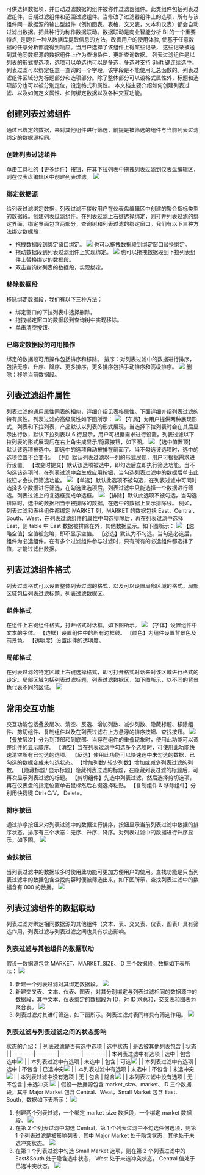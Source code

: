 可供选择数据项，并自动过滤数据的组件被称作过滤器组件。此类组件包括列表过滤组件，日期过滤组件和范围过滤组件。当修改了过滤器组件上的选项，所有与该组件同一数据源的输出型组件（例如图表，表格，交叉表，文本和仪表）都会自动过滤出数据。把此种行为称作数据联动。数据联动是商业智能分析 BI 的一个重要特点, 是提供一种从数据库提取信息的方法，改善用户的使用体验, 使基于任意数据的任意分析都能得到响应。当用户选择了该组件上得某些记录， 这些记录被送到其他同数据源的数据组件上作为查询条件，更新查询数据。
列表过滤组件是以列表的形式提选项，选项可以单选也可以是多选，多选时支持 Shift 键连续选中。列表过滤可以绑定任意一查询的一个字段，该字段是不能使用汇总函数的。列表过滤组件区域分为标题部分和选项部分。除了整体部分可以设格式属性外，标题和选项部分也可以被分别定位，设定格式和属性。
本文档主要介绍如何创建列表过滤、以及如何定义属性、如何绑定数据以及各种交互功能。
## 创建列表过滤组件
通过已绑定的数据，来对其他组件进行筛选，前提是被筛选的组件与当前列表过滤绑定的数据源相同。
### 创建列表过滤组件
单击工具栏的【更多组件】按钮，在其下拉列表中拖拽列表过滤到仪表盘编辑区，则在仪表盘编辑区中创建列表过滤。
![](//mc.qcloudimg.com/static/img/8a0fce0082950e0e2133301699ffafd3/image.png)
### 绑定数据源
给列表过滤绑定数据，列表过滤不接收用户在仪表盘编辑区中创建的聚合指标类型的数据段。创建列表过滤组件。在列表过滤上右键选择绑定，则打开列表过滤的绑定界面，绑定界面包含两部分，查询树和列表过滤的绑定窗口。我们有以下三种方法绑定数据段：
* 拖拽数据段到绑定窗口绑定。
![](//mc.qcloudimg.com/static/img/8f0aa3a8e3d04ba36df48ab12ba5f2d2/image.png)
也可以拖拽数据段到绑定窗口替换绑定。
* 拖动数据段到列表过滤组件上实现绑定。
![](//mc.qcloudimg.com/static/img/740bedaed4c90cef9a05abc9f466c8c0/image.png)
也可以拖拽数据段到下拉列表组件上替换绑定的数据段。
* 双击查询树列表的数据段，实现绑定。
### 移除数据段
移除绑定数据段，我们有以下三种方法：
* 绑定窗口的下拉列表中选择删除。
* 拖拽绑定窗口的数据段到查询树中实现移除。
* 单击清空按钮。
### 已绑定数据段的可用操作
绑定的数据段可用操作包括排序和移除。
排序：对列表过滤中的数据进行排序，包括无序、升序、降序、更多排序，更多排序包括手动排序和高级排序。
![](//mc.qcloudimg.com/static/img/3eb2ff09f1751bf0e55ba8c2b4c80278/image.png)
删除：移除当前数据段。

## 列表过滤组件属性
列表过滤的通用属性同表的相似，详细介绍见表格属性。下面详细介绍列表过滤的特有属性。列表过滤的高级属性如下图所示：
![](//mc.qcloudimg.com/static/img/95d2a34e18c352efedf745949f027eb4/image.png)
【布局】为用户提供两种展现形式，列表和下拉列表，产品默认以列表的形式展现。当选择下拉列表时会在其后显示出行数，默认下拉列表以 6 行显示，用户可根据需求进行设置。列表过滤以下拉列表的形式展现后在右上角生成显示/隐藏按钮，如下图。
![](//mc.qcloudimg.com/static/img/58aa72c585286d8776ad59a671df81c6/image.png)
【选中值置顶】默认该选项被选中。即选中的选项自动被排在前面了。当不勾选该选项时，选中的选项位置不会变化。
【列】默认列表过滤以一列的形式展现，用户可根据需求进行设置。
【改变时提交】默认该选项被选中，即勾选后立即执行筛选功能。当不勾选该选项时，在列表过滤中会生成应用按钮，当勾选列表过滤中的数据后单击此按钮才会执行筛选功能。
![](//mc.qcloudimg.com/static/img/1a5ed75004bbd8ea6010157cbd75de00/image.png)
【单选】默认此选项不被勾选，在列表过滤中可同时选择多个数据进行筛选，在勾选此选项后，列表过滤中只能选择一个数据进行筛选。列表过滤上的复选框变成单选框。
![](//mc.qcloudimg.com/static/img/ece8b8fcd4bf4bf94375fc401a70a26e/image.png)
【排除】默认此选项不被勾选，当勾选排除时，选中的数据相当于被排除的数据，在选中的数据上显示排除线。
例如，列表过滤和表格组件都绑定 MARKET 列，MARKET 的数据包括 East、Central、South、West，在列表过滤组件的属性中勾选排除后，再在列表过滤中选择 East，则 table 中 East 数据被排除在外，其他数据显示。如下图所示：
![](//mc.qcloudimg.com/static/img/942f94c9cd9af2b08fc8ada603b6c8f9/image.png)
【忽略空值】空值被忽略，即不显示空值。
【必选】默认为不勾选。当勾选必选后，组件为必选组件。在有多个过滤组件参与过滤时，只有所有的必选组件都选择了值，才能过滤出数据。

## 列表过滤组件格式
列表过滤格式可以设置整体列表过滤的格式，以及可以设置局部区域的格式。局部区域包括列表过滤标题，列表过滤数据区。
### 组件格式
在组件上右键组件格式，打开格式对话框，如下图所示。
![](//mc.qcloudimg.com/static/img/09a3e29ac08cb48900f9b9357d444b88/image.png)
【字体】设置组件中文本的字体。
【边框】设置组件中的所有边框线。
【颜色】为组件设置背景色及前景色。
【透明度】设置组件的透明度。
### 局部格式
在列表过滤的特定区域上右键选择格式，即可打开格式对话来对该区域进行格式的设定。局部区域包括列表过滤标题，列表过滤数据区，如下图所示，以不同的背景色代表不同的区域。
![](//mc.qcloudimg.com/static/img/301853d25e7ce650022cb434e87c1598/image.png)

## 常用交互功能
交互功能包括叠放层次、清空、反选、增加列数、减少列数、隐藏标题、移除组件、剪切组件、复制组件以及在列表过滤右上方悬浮的排序按钮、查找按钮。
![](//mc.qcloudimg.com/static/img/ac236b0c88e5a5663cef22840b198572/image.png)
【叠放层次】分为到顶部和到底部。当存在组件的重叠现象时，使用此功能可以调整组件的显示顺序。
【清空】当在列表过滤中勾选多个选项时，可使用此功能快速清空所有已勾选的选项。
【反选】使用此功能可以快速选中未勾选的数据，已勾选的数据变成未勾选状态。
【增加列数/ 较少列数】增加或减少列表过滤的列数。
【隐藏标题/ 显示标题】隐藏列表过滤的标题，在隐藏列表过滤的标题后，可再次显示列表过滤的标题。
【剪切组件】先选中列表过滤，然后选择剪切选项，再在仪表盘的指定位置单击鼠标然后右键选择粘贴。
【复制组件 & 移除组件】分别用快捷键 Ctrl+C/V， Delete。
### 排序按钮
通过排序按钮来对列表过滤中的数据进行排序，按钮显示当前列表过滤中数据的排序状态。排序有三个状态：无序、升序、降序。对列表过滤中的数据进行升序显示，如下图。
![](//mc.qcloudimg.com/static/img/9b93b1e05ee12378f8c379ed4a42f372/image.png)
### 查找按钮
当列表过滤中的数据较多时使用此功能可更加方便用户的使用。查找功能是只当列表过滤中的数据包含查找内容时便被筛选出来，如下图所示，查找列表过滤中的数据含有 000 的数据。
![](//mc.qcloudimg.com/static/img/5e6a6dc843b0cbf7c662055fc9ffa4b1/image.png)

## 列表过滤组件的数据联动
列表过滤对绑定相同数据源的其他组件（文本、表、交叉表、仪表、图表）具有筛选作用，列表过滤与列表过滤之间也具有状态影响。
### 列表过滤与其他组件的数据联动
假设一数据源包含 MARKET、MARKET_SIZE、ID 三个数据段，数据如下表所示：
![](//mc.qcloudimg.com/static/img/3cb1ba277b2c6bad4cd985cf787b80b1/image.png)
1. 新建一个列表过滤对其绑定数据段。
![](//mc.qcloudimg.com/static/img/8e2ec8d5cc9efd08d1a141e8851c9252/image.png)
2. 新建交叉表、文本、仪表、图表，对其分别绑定与列表过滤相同的数据源中的数据段，其中文本、仪表绑定的数据段为 ID，对 ID 求总和，交叉表和图表为聚合表。
![](//mc.qcloudimg.com/static/img/6efd958e83f44c861025be390a9d69ae/image.png)
3. 列表过滤对其进行筛选，如下图所示。列表过滤对表同样具有筛选作用。
![](//mc.qcloudimg.com/static/img/2e6bf5005048942018040a2daf982ba6/image.png)
### 列表过滤与列表过滤之间的状态影响
状态的介绍：
| 列表过滤是否有选中选项 | 选中状态 | 是否被其他列表包含 | 状态 |
|---------|---------|---------|---------|
| 本列表过滤中有选项 | 选中 | 包含 | 选中<img src="//mc.qcloudimg.com/static/img/af864641bbe3db4d4165ff16a32c36b1/image.png" style="margin:0;"> |
| 本列表过滤中有选项 | 未选中 | 包含 | 可选<img src="//mc.qcloudimg.com/static/img/51a4b2a787ada7fc0628412f68c81712/image.png" style="margin:0;" > |
| 本列表过滤中有选项 | 选中 | 不包含 | 已选冲突<img src="//mc.qcloudimg.com/static/img/6ec11636c9d4f07e57218f7f7ed05a05/image.png" style="margin:0;"> |
| 本列表过滤中有选项 | 未选中 | 不包含 | 未选冲突<img src="//mc.qcloudimg.com/static/img/9a75d0ba98990b4ca1d2d030684b1e25/image.png" style="margin:0;"> |
| 本列表过滤中没有选项 | 无 | 包含 | 隐含<img src="//mc.qcloudimg.com/static/img/152bd69bb75c14b8b3a37cdaed8a508a/image.png" style="margin:0;"> |
| 本列表过滤中没有选项 | 无 | 不包含 | 未选冲突 <img src="//mc.qcloudimg.com/static/img/9a75d0ba98990b4ca1d2d030684b1e25/image.png" style="margin:0;"> |
假设一数据源包含 market_size、market、ID 三个数据段，其中 Major Market 包含 Central、Weat，Small Market 包含 East、South，数据如下表所示：
![](//mc.qcloudimg.com/static/img/f8be6569aac4556b4843bb3025ddc2c9/image.png)
1. 创建两个列表过滤，一个绑定 market_size 数据段，一个绑定 market 数据段。
![](//mc.qcloudimg.com/static/img/2e8160f90751d00e8a9c6846d145e459/image.png) 
2. 在第 2 个列表过滤中勾选 Central，第 1 个列表过滤中不勾选任何选项，则第 1 个列表过滤是被影响列表，其中 Major Market 处于隐含状态，其他处于未选冲突状态。
![](//mc.qcloudimg.com/static/img/37b3ee20bd38a8bc88bb2a4df439e316/image.png)
3. 在第 1 个列表过滤中勾选 Small Market 选项，则在第 2 个列表过滤中的 East&South 处于隐含选中状态， West 处于未选冲突状态， Central 值处于已选冲突状态。
![](//mc.qcloudimg.com/static/img/7d626c4acd8fa8642014890019f7c0f1/image.png)

